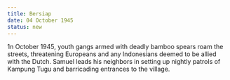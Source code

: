 ```yaml
---
title: Bersiap
date: 04 October 1945 
status: new
---
```


1n October 1945, youth gangs armed with deadly bamboo spears roam the
streets, threatening Europeans and any Indonesians deemed to be allied
with the Dutch. Samuel leads his neighbors in setting up nightly patrols
of Kampung Tugu and barricading entrances to the village.
